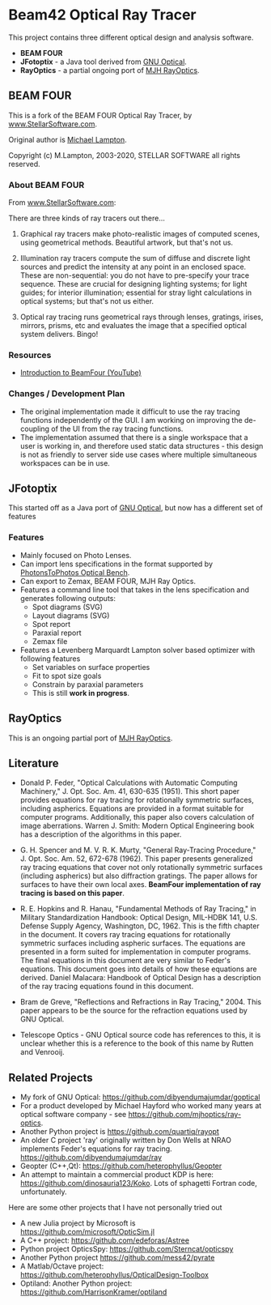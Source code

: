 # Beam42 Optical Ray Tracer

This project contains three different optical design and analysis software.

* **BEAM FOUR** 
* **JFotoptix** - a Java tool derived from [GNU Optical](https://github.com/dibyendumajumdar/goptical).  
* **RayOptics** - a partial ongoing port of [MJH RayOptics](https://github.com/mjhoptics/ray-optics). 

## BEAM FOUR

This is a fork of the BEAM FOUR Optical Ray Tracer, by www.StellarSoftware.com.

Original author is [Michael Lampton](https://www.ssl.berkeley.edu/~mlampton/).

Copyright (c) M.Lampton, 2003-2020, STELLAR SOFTWARE all rights reserved.

### About BEAM FOUR

From  www.StellarSoftware.com:

There are three kinds of ray tracers out there...

1. Graphical ray tracers make photo-realistic images of computed scenes, using geometrical methods. Beautiful artwork, but that's not us.

2. Illumination ray tracers compute the sum of diffuse and discrete light sources and predict the intensity at any point in an enclosed space. These are non-sequential: you do not have to pre-specify your trace sequence. These are crucial for designing lighting systems; for light guides; for interior illumination; essential for stray light calculations in optical systems; but that's not us either.

3. Optical ray tracing runs geometrical rays through lenses, gratings, irises, mirrors, prisms, etc and evaluates the image that a specified optical system delivers. Bingo!

### Resources

* [Introduction to BeamFour (YouTube)](https://youtu.be/-buXsCqEnq8)
  
### Changes / Development Plan

* The original implementation made it difficult to use the ray tracing functions independently of the GUI. I am working on improving the de-coupling of the UI from the ray tracing functions.
* The implementation assumed that there is a single workspace that a user is working in, and therefore used static data structures - this design is not as friendly to server side use cases where multiple simultaneous workspaces can be in use.

## JFotoptix

This started off as a Java port of [GNU Optical](https://github.com/dibyendumajumdar/goptical), but now has a different set of features

### Features

* Mainly focused on Photo Lenses.
* Can import lens specifications in the format supported by [PhotonsToPhotos Optical Bench](https://www.photonstophotos.net/GeneralTopics/Lenses/OpticalBench/OpticalBenchHub.htm).
* Can export to Zemax, BEAM FOUR, MJH Ray Optics.
* Features a command line tool that takes in the lens specification and generates following outputs:
  * Spot diagrams (SVG)
  * Layout diagrams (SVG)
  * Spot report
  * Paraxial report
  * Zemax file
* Features a Levenberg Marquardt Lampton solver based optimizer with following features
  * Set variables on surface properties
  * Fit to spot size goals
  * Constrain by paraxial parameters
  * This is still **work in progress**.

## RayOptics

This is an ongoing partial port of [MJH RayOptics](https://github.com/mjhoptics/ray-optics).

## Literature

* Donald P. Feder, "Optical Calculations with Automatic Computing Machinery," J. Opt. Soc. Am. 41, 630-635 (1951). This short paper provides equations for ray tracing for rotationally symmetric surfaces, including aspherics. Equations are provided in a format suitable for computer programs. Additionally, this paper also covers calculation of image aberrations. Warren J. Smith: Modern Optical Engineering book has a description of the algorithms in this paper. 

* G. H. Spencer and M. V. R. K. Murty, "General Ray-Tracing Procedure," J. Opt. Soc. Am. 52, 672-678 (1962). This paper presents generalized ray tracing equations that cover not only rotationally symmetric surfaces (including aspherics) but also diffraction gratings. The paper allows for surfaces to have their own local axes. **BeamFour implementation of ray tracing is based on this paper**. 

* R. E. Hopkins and R. Hanau, "Fundamental Methods of Ray Tracing," in Military Standardization Handbook: Optical Design, MIL-HDBK 141, U.S. Defense Supply Agency, Washington, DC, 1962. This is the fifth chapter in the document. It covers ray tracing equations for rotationally symmetric surfaces including aspheric surfaces. The equations are presented in a form suited for implementation in computer programs. The final equations in this document are very similar to Feder's equations. This document goes into details of how these equations are derived. Daniel Malacara: Handbook of Optical Design has a description of the ray tracing equations found in this document. 

* Bram de Greve, "Reflections and Refractions in Ray Tracing," 2004. This paper appears to be the source for the refraction equations used by GNU Optical. 

* Telescope Optics - GNU Optical source code has references to this, it is unclear whether this is a reference to the book of this name by Rutten and Venrooij. 

## Related Projects

* My fork of GNU Optical: https://github.com/dibyendumajumdar/goptical
* For a product developed by Michael Hayford who worked many years at optical software company - see https://github.com/mjhoptics/ray-optics. 
* Another Python project is https://github.com/quartiq/rayopt
* An older C project 'ray' originally written by Don Wells at NRAO implements Feder's equations for ray tracing. https://github.com/dibyendumajumdar/ray
* Geopter (C++,Qt): https://github.com/heterophyllus/Geopter
* An attempt to maintain a commercial product KDP is here: https://github.com/dinosauria123/Koko. Lots of sphagetti Fortran code, unfortunately. 

Here are some other projects that I have not personally tried out

* A new Julia project by Microsoft is https://github.com/microsoft/OpticSim.jl
* A C++ project: https://github.com/edeforas/Astree
* Python project OpticsSpy: https://github.com/Sterncat/opticspy 
* Another Python project https://github.com/mess42/pyrate
* A Matlab/Octave project: https://github.com/heterophyllus/OpticalDesign-Toolbox
* Optiland: Another Python project: https://github.com/HarrisonKramer/optiland
